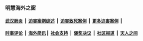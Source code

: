 
### 明慧海外之窗

####  [武汉肺炎](indexes/365.md?t=04271701) &nbsp;|&nbsp;  [迫害案例综述](indexes/328.md?t=04271701) &nbsp;|&nbsp; [迫害致死案例](indexes/277.md?t=04271701)  &nbsp;|&nbsp; [更多迫害案例](indexes/81.md?t=04271701)  &nbsp;|&nbsp; 
####  [时事评论](indexes/19.md?t=04271701) &nbsp;|&nbsp; [海外简讯](indexes/245.md?t=04271701)&nbsp;|&nbsp;  [社会支持](indexes/140.md?t=04271701) &nbsp;|&nbsp; [褒奖决议](indexes/282.md?t=04271701) &nbsp;|&nbsp; [社区报道](indexes/91.md?t=04271701)  &nbsp;|&nbsp; [天人之间](indexes/78.md?t=04271701) 

